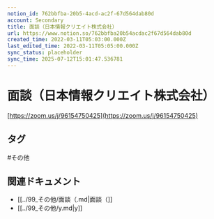 ```yaml
---
notion_id: 762bbfba-20b5-4acd-ac2f-67d564dab80d
account: Secondary
title: 面談（日本情報クリエイト株式会社）
url: https://www.notion.so/762bbfba20b54acdac2f67d564dab80d
created_time: 2022-03-11T05:03:00.000Z
last_edited_time: 2022-03-11T05:05:00.000Z
sync_status: placeholder
sync_time: 2025-07-12T15:01:47.536781
---
```

# 面談（日本情報クリエイト株式会社）

[https://zoom.us/j/96154750425](https://zoom.us/j/96154750425)

## タグ

#その他 

## 関連ドキュメント

- [[../99_その他/面談（.md|面談（]]
- [[../99_その他/y.md|y]]
